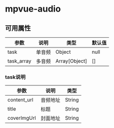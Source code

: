 # mpvue-audio

## 可用属性

|参数|说明|类型|默认值|
|---|---|---|---|
|task|单音频|Object|null|
|task_array|多音频|Array[Object]|[]|


### task说明

|参数|说明|类型|
|---|---|---|
|content_url|音频地址|String|
|title|标题|String|''|
|coverImgUrl|封面地址|String|



